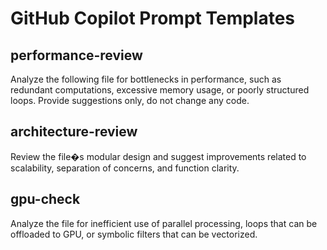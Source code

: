 # GitHub Copilot Prompt Templates

## performance-review
Analyze the following file for bottlenecks in performance, such as redundant computations, excessive memory usage, or poorly structured loops. Provide suggestions only, do not change any code.

## architecture-review
Review the file�s modular design and suggest improvements related to scalability, separation of concerns, and function clarity.

## gpu-check
Analyze the file for inefficient use of parallel processing, loops that can be offloaded to GPU, or symbolic filters that can be vectorized.
